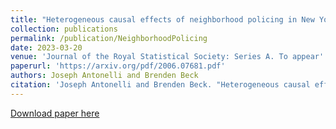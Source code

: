 ```yaml
---
title: "Heterogeneous causal effects of neighborhood policing in New York City with staggered adoption of the policy"
collection: publications
permalink: /publication/NeighborhoodPolicing
date: 2023-03-20
venue: 'Journal of the Royal Statistical Society: Series A. To appear'
paperurl: 'https://arxiv.org/pdf/2006.07681.pdf'
authors: Joseph Antonelli and Brenden Beck
citation: 'Joseph Antonelli and Brenden Beck. "Heterogeneous causal effects of neighborhood policing in New York City with staggered adoption of the policy." Journal of the Royal Statistical Society: Series A. (2023).'
---
```


[Download paper here](https://arxiv.org/pdf/2006.07681.pdf)
